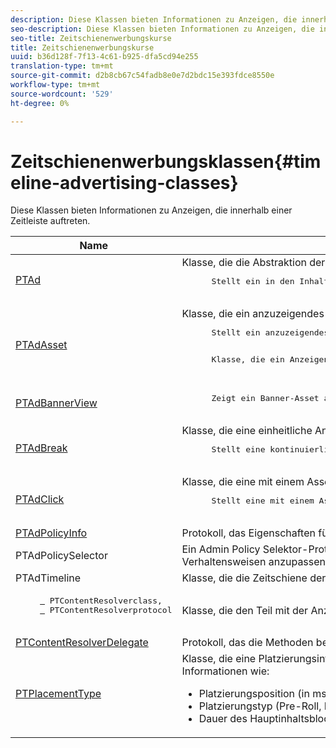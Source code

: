 ```yaml
---
description: Diese Klassen bieten Informationen zu Anzeigen, die innerhalb einer Zeitleiste auftreten.
seo-description: Diese Klassen bieten Informationen zu Anzeigen, die innerhalb einer Zeitleiste auftreten.
seo-title: Zeitschienenwerbungskurse
title: Zeitschienenwerbungskurse
uuid: b36d128f-7f13-4c61-b925-dfa5cd94e255
translation-type: tm+mt
source-git-commit: d2b8cb67c54fadb8e0e7d2bdc15e393fdce8550e
workflow-type: tm+mt
source-wordcount: '529'
ht-degree: 0%

---
```



# Zeitschienenwerbungsklassen{#timeline-advertising-classes}

Diese Klassen bieten Informationen zu Anzeigen, die innerhalb einer Zeitleiste auftreten.

<table frame="all" colsep="1" rowsep="1" id="table_1A59E777BA99466793D586286F19E933"> 
 <thead> 
  <tr rowsep="1"> 
   <th colname="1" class="entry"> Name </th> 
   <th colname="2" class="entry"> Beschreibung </th> 
  </tr> 
 </thead>
 <tbody> 
  <tr rowsep="1"> 
   <td colname="1"><a href="https://help.adobe.com/en_US/primetime/api/psdk/appledoc/Classes/PTAd.html" format="html" scope="external"> PTAd</a> </td> 
   <td colname="2">Klasse, die die Abstraktion der Anzeige definiert und alle Anzeigeninformationen enthält. Er wird durch eine eindeutige ID, eine Dauer und eine MediaResource definiert. Die MediaResource enthält die URL, unter der sich der eigentliche Anzeigeninhalt befindet. 
    <pre>
      Stellt ein in den Inhalt aufgeteiltes primärer linearer Asset dar. Er kann optional ein Array mit begleitenden Assets enthalten, die zusammen mit dem linearen Asset angezeigt werden müssen.
    </pre> </td> 
  </tr> 
  <tr rowsep="1"> 
   <td colname="1"> <a href="https://help.adobe.com/en_US/primetime/api/psdk/appledoc/Classes/PTAdAsset.html" format="html" scope="external"> PTAdAsset</a> </td> 
   <td colname="2">Klasse, die ein anzuzeigendes Asset darstellt. 
    <pre>
      Stellt ein anzuzeigendes Asset dar.
    </pre> 
    <pre>
      Klasse, die ein Anzeigenasset darstellt.
    </pre> </td> 
  </tr> 
  <tr rowsep="1"> 
   <td colname="1"><a href="https://help.adobe.com/en_US/primetime/api/psdk/appledoc/Classes/PTAdBannerView.html" format="html" scope="external"> PTAdBannerView</a> </td> 
   <td colname="2">
    <pre>
      Zeigt ein Banner-Asset an. Ihre Anwendung muss eine neue Instanz dieser Dienstprogrammklasse erstellen, das Banner-Asset festlegen und es einer Ansicht hinzufügen. Die Impressions- und Klickverfolgung für das Banner wird intern von dieser Klasse verwaltet.
    </pre> </td> 
  </tr> 
  <tr rowsep="1"> 
   <td colname="1"> <a href="https://help.adobe.com/en_US/primetime/api/psdk/appledoc/Classes/PTAdBreak.html" format="html" scope="external"> PTAdBreak</a> </td> 
   <td colname="2">Klasse, die eine einheitliche Ansicht für mehrere Anzeigen bietet, die zu einem bestimmten Zeitpunkt während der Wiedergabe wiedergegeben werden. 
    <pre>
      Stellt eine kontinuierliche Folge von Anzeigen dar, die in den Inhalt aufgeteilt werden.
    </pre> </td> 
  </tr> 
  <tr rowsep="1"> 
   <td colname="1"> <a href="https://help.adobe.com/en_US/primetime/api/psdk/appledoc/Classes/PTAdClick.html" format="html" scope="external"> PTAdClick</a> </td> 
   <td colname="2">Klasse, die eine mit einem Asset verknüpfte Klickinstanz darstellt. Diese Instanz enthält Informationen zur Clickthrough-URL und zum Titel, mit denen dem Benutzer zusätzliche Informationen bereitgestellt werden können. 
    <pre>
      Stellt eine mit einem Asset verknüpfte Klickinstanz dar. Diese Instanz enthält Informationen zur Clickthrough-URL und zum Titel, mit denen dem Benutzer zusätzliche Informationen bereitgestellt werden können.
    </pre> </td> 
  </tr> 
  <tr rowsep="1"> 
   <td colname="1"><a href="https://help.adobe.com/en_US/primetime/api/psdk/appledoc/Classes/PTAdPolicyInfo.html" format="html" scope="external"> PTAdPolicyInfo</a> </td> 
   <td colname="2"> Protokoll, das Eigenschaften für AdPolicySelector-API-Aufrufe definiert. Diese Eigenschaften bieten den Kontext zum Erzwingen jedes Anzeigenverhaltens. </td> 
  </tr> 
  <tr rowsep="1"> 
   <td colname="1">PTAdPolicySelector</td> 
   <td colname="2"> Ein Admin Policy Selektor-Protokoll zum Erzwingen von Anzeigenverhalten. Anwendungen können diesem Protokoll entsprechen, indem sie alle erforderlichen Methoden implementieren oder die vorhandene Standard-Richtliniensatzklasse erweitern, um bestimmte Verhaltensweisen anzupassen. </td> 
  </tr> 
  <tr rowsep="1"> 
   <td colname="1"> PTAdTimeline</td> 
   <td colname="2"> Klasse, die die Zeitschiene der Umbrüche im Inhalt darstellt. </td> 
  </tr> 
  <tr rowsep="1"> 
   <td colname="1"> 
    <pre>
     <a href="https://help.adobe.com/en_US/primetime/api/psdk/appledoc/Classes/PTContentResolver.html" format="html" scope="external"> </a> PTContentResolverclass,  
     <a href="https://help.adobe.com/en_US/primetime/api/psdk/appledoc/Protocols/PTContentResolver.html" format="html" scope="external"> </a> PTContentResolverprotocol
    </pre> </td> 
   <td colname="2"> Klasse, die den Teil mit der Anzeigenauflösung im Adobe Primetime-Anzeigenentscheidungsprozess verarbeitet. </td> 
  </tr> 
  <tr rowsep="1"> 
   <td colname="1"><a href="https://help.adobe.com/en_US/primetime/api/psdk/appledoc/Protocols/PTContentResolverDelegate.html" format="html" scope="external"> PTContentResolverDelegate</a> </td> 
   <td colname="2"> Protokoll, das die Methoden beschreibt, die der benutzerdefinierte Inhaltsauflöser ( <span class="codeph"> PTContentResolver</span>) verwenden sollte, um dem Delegaten den Status der Inhaltsauflösung zu kommunizieren. </td> 
  </tr> 
  <tr rowsep="0"> 
   <td colname="1"> <a href="https://help.adobe.com/en_US/primetime/api/psdk/appledoc/Constants/PTPlacementType.html" format="html" scope="external"> PTPlacementType</a> </td> 
   <td colname="2">Klasse, die eine Platzierungsinformationen-Anforderung abstrahiert. Jeder aufgelösten Anzeige muss eine Platzierungsinformationen beigefügt sein. Die Platzierungsinformationen beschreiben, wo die Anzeige auf der Zeitschiene platziert werden soll. Er enthält Informationen wie: 
    <ul id="ul_A9105A78F0C24488BCD5E3F2EE62A3EE"> 
     <li id="li_01E968A4330D4B40BA1EB6F4A6000FFD">Platzierungsposition (in ms) </li> 
     <li id="li_A3DC9498BEE14FBA9E7A5D26874F3984">Platzierungstyp (Pre-Roll, Mid-Roll oder Post-Roll) </li> 
     <li id="li_4B9094DD318B4792854A377CC6064232">Dauer des Hauptinhaltsblocks, der ersetzt werden soll </li> 
    </ul> </td> 
  </tr> 
 </tbody> 
</table>

